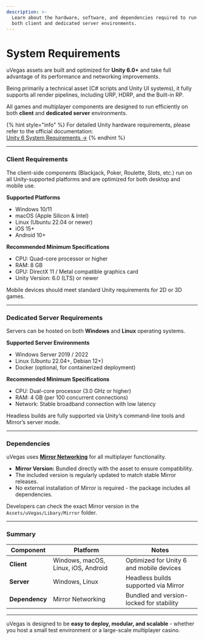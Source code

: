 ```yaml
---
description: >-
  Learn about the hardware, software, and dependencies required to run uVegas on
  both client and dedicated server environments.
---
```


# System Requirements

uVegas assets are built and optimized for **Unity 6.0+** and take full advantage of its performance and networking improvements.

Being primarily a technical asset (C# scripts and Unity UI systems), it fully supports all render pipelines, including URP, HDRP, and the Built-in RP.

All games and multiplayer components are designed to run efficiently on both **client** and **dedicated server** environments.

{% hint style="info" %}
For detailed Unity hardware requirements, please refer to the official documentation:\
[Unity 6 System Requirements →](https://docs.unity3d.com/Manual/system-requirements.html)
{% endhint %}

***

### Client Requirements

The client-side components (Blackjack, Poker, Roulette, Slots, etc.) run on all Unity-supported platforms and are optimized for both desktop and mobile use.

**Supported Platforms**

* Windows 10/11
* macOS (Apple Silicon & Intel)
* Linux (Ubuntu 22.04 or newer)
* iOS 15+
* Android 10+

**Recommended Minimum Specifications**

* CPU: Quad-core processor or higher
* RAM: 8 GB
* GPU: DirectX 11 / Metal compatible graphics card
* Unity Version: 6.0 (LTS) or newer

Mobile devices should meet standard Unity requirements for 2D or 3D games.

***

### Dedicated Server Requirements

Servers can be hosted on both **Windows** and **Linux** operating systems.

**Supported Server Environments**

* Windows Server 2019 / 2022
* Linux (Ubuntu 22.04+, Debian 12+)
* Docker (optional, for containerized deployment)

**Recommended Minimum Specifications**

* CPU: Dual-core processor (3.0 GHz or higher)
* RAM: 4 GB (per 100 concurrent connections)
* Network: Stable broadband connection with low latency

Headless builds are fully supported via Unity’s command-line tools and Mirror’s server mode.

***

### Dependencies

uVegas uses [**Mirror Networking**](https://mirror-networking.com/) for all multiplayer functionality.

* **Mirror Version:** Bundled directly with the asset to ensure compatibility.
* The included version is regularly updated to match stable Mirror releases.
* No external installation of Mirror is required - the package includes all dependencies.

Developers can check the exact Mirror version in the `Assets/uVegas/Libary/Mirror` folder.

***

### Summary

| Component      | Platform                            | Notes                                    |
| -------------- | ----------------------------------- | ---------------------------------------- |
| **Client**     | Windows, macOS, Linux, iOS, Android | Optimized for Unity 6 and mobile devices |
| **Server**     | Windows, Linux                      | Headless builds supported via Mirror     |
| **Dependency** | Mirror Networking                   | Bundled and version-locked for stability |

***

uVegas is designed to be **easy to deploy, modular, and scalable** - whether you host a small test environment or a large-scale multiplayer casino.
